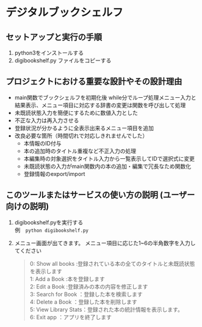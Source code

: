 # デジタルブックシェルフ

## セットアップと実行の手順
1. python3をインストールする
2. digibookshelf.py ファイルをコピーする

    
## プロジェクトにおける重要な設計やその設計理由
- main関数でブックシェルフを初期化後 while分でループ処理メニュー入力と結果表示、メニュー項目に対応する辞書の変更は関数を呼び出して処理  
- 未既読状態入力を簡便にするために数値入力とした  
- 不正な入力は再入力させる
- 登録状況が分かるように全表示出来るメニュー項目を追加    
- 改良必要な箇所（時間切れで対応しきれませんでした）
    - 本情報のID付与
    - 本の追加時のタイトル重複など不正入力の処理
    - 本編集時の対象選択をタイトル入力から一覧表示してIDで選択式に変更
    - 未既読状態の入力がmain関数内の本の追加・編集で冗長なため関数化
    - 登録情報のexport/import
    

## このツールまたはサービスの使い方の説明 (ユーザー向けの説明)
1. digibookshelf.pyを実行する  
 例　`python digibookshelf.py`

2. メニュー画面が出てきます。 メニュー項目に応じた1~6の半角数字を入力してください
    >0: Show all books  :登録されている本の全てのタイトルと未既読状態を表示します  
    >1: Add a Book      :本を登録します  
    >2: Edit a Book     :登録済みの本の内容を修正します  
    >3: Search for Book  ：登録した本を検索します  
    >4: Delete a Book   ：登録した本を削除します  
    >5: View Library Stats：登録された本の統計情報を表示します。  
    >6: Exit app        ：アプリを終了します  